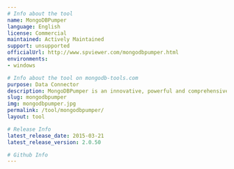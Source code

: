 ```yaml
---
# Info about the tool
name: MongoDBPumper
language: English
license: Commercial
maintained: Actively Maintained
support: unsupported
officialUrl: http://www.spviewer.com/mongodbpumper.html
environments:
- windows

# Info about the tool on mongodb-tools.com
purpose: Data Connector
description: MongoDBPumper is an innovative, powerful and comprehensive product for high-performance data migration between Oracle and MongoDB databases in both directions.
slug: mongodbpumper
img: mongodbpumper.jpg
permalink: /tool/mongodbpumper/
layout: tool

# Release Info
latest_release_date: 2015-03-21
latest_release_version: 2.0.50

# Github Info
---
```



